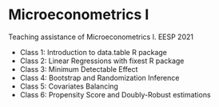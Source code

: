 # Microeconometrics I

Teaching assistance of Microeconometrics I. EESP 2021

- Class 1: Introduction to data.table R package
- Class 2: Linear Regressions with fixest R package
- Class 3: Minimum Detectable Effect
- Class 4: Bootstrap and Randomization Inference
- Class 5: Covariates Balancing
- Class 6: Propensity Score and Doubly-Robust estimations